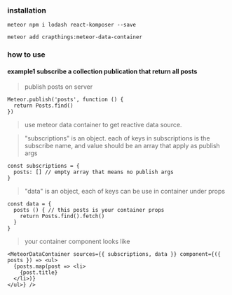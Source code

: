### installation

    meteor npm i lodash react-komposer --save

    meteor add crapthings:meteor-data-container

### how to use

#### example1 subscribe a collection publication that return all posts

> publish posts on server

    Meteor.publish('posts', function () {
      return Posts.find()
    })

> use meteor data container to get reactive data source.

> "subscriptions" is an object. each of keys in subscriptions is the subscribe name, and value should be an array that apply as publish args

    const subscriptions = {
      posts: [] // empty array that means no publish args
    }

> "data" is an object, each of keys can be use in container under props

    const data = {
      posts () { // this posts is your container props
        return Posts.find().fetch()
      }
    }

> your container component looks like

    <MeteorDataContainer sources={{ subscriptions, data }} component={({ posts }) => <ul>
      {posts.map(post => <li>
        {post.title}
      </li>)}
    </ul>} />
